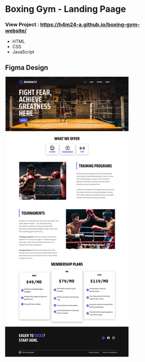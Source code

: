 
# Boxing Gym - Landing Paage

### View Project : https://h4m24-a.github.io/boxing-gym-website/

- HTML 
- CSS
- JavaScript



## Figma Design
 <img loading="lazy" style="text-align: center;" width="400px" height="auto" src="/assets/images/Boxing Gym design.png" alt="boxing gym figma design" />


